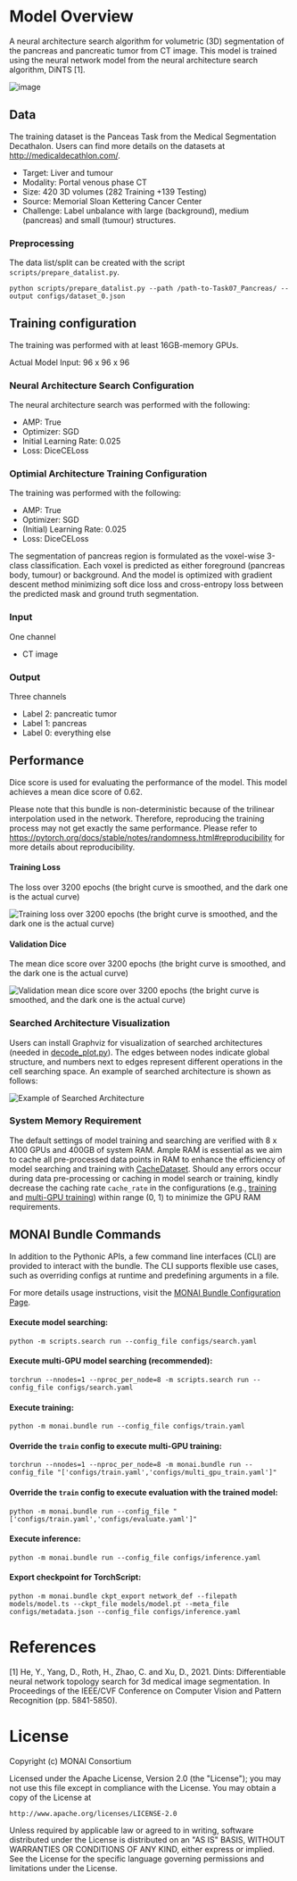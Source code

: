 # Model Overview
A neural architecture search algorithm for volumetric (3D) segmentation of the pancreas and pancreatic tumor from CT image. This model is trained using the neural network model from the neural architecture search algorithm, DiNTS [1].

![image](https://developer.download.nvidia.com/assets/Clara/Images/clara_pt_net_arch_search_segmentation_workflow_4-1.png)

## Data
The training dataset is the Panceas Task from the Medical Segmentation Decathalon. Users can find more details on the datasets at http://medicaldecathlon.com/.

- Target: Liver and tumour
- Modality: Portal venous phase CT
- Size: 420 3D volumes (282 Training +139 Testing)
- Source: Memorial Sloan Kettering Cancer Center
- Challenge: Label unbalance with large (background), medium (pancreas) and small (tumour) structures.

### Preprocessing
The data list/split can be created with the script `scripts/prepare_datalist.py`.

```
python scripts/prepare_datalist.py --path /path-to-Task07_Pancreas/ --output configs/dataset_0.json
```

## Training configuration
The training was performed with at least 16GB-memory GPUs.

Actual Model Input: 96 x 96 x 96

### Neural Architecture Search Configuration
The neural architecture search was performed with the following:

- AMP: True
- Optimizer: SGD
- Initial Learning Rate: 0.025
- Loss: DiceCELoss

### Optimial Architecture Training Configuration
The training was performed with the following:

- AMP: True
- Optimizer: SGD
- (Initial) Learning Rate: 0.025
- Loss: DiceCELoss

The segmentation of pancreas region is formulated as the voxel-wise 3-class classification. Each voxel is predicted as either foreground (pancreas body, tumour) or background. And the model is optimized with gradient descent method minimizing soft dice loss and cross-entropy loss between the predicted mask and ground truth segmentation.

### Input
One channel
- CT image

### Output
Three channels
- Label 2: pancreatic tumor
- Label 1: pancreas
- Label 0: everything else

## Performance
Dice score is used for evaluating the performance of the model. This model achieves a mean dice score of 0.62.

Please note that this bundle is non-deterministic because of the trilinear interpolation used in the network. Therefore, reproducing the training process may not get exactly the same performance.
Please refer to https://pytorch.org/docs/stable/notes/randomness.html#reproducibility for more details about reproducibility.

#### Training Loss
The loss over 3200 epochs (the bright curve is smoothed, and the dark one is the actual curve)

![Training loss over 3200 epochs (the bright curve is smoothed, and the dark one is the actual curve)](https://developer.download.nvidia.com/assets/Clara/Images/clara_pt_net_arch_search_segmentation_train_4-3.png)

#### Validation Dice
The mean dice score over 3200 epochs (the bright curve is smoothed, and the dark one is the actual curve)

![Validation mean dice score over 3200 epochs (the bright curve is smoothed, and the dark one is the actual curve)](https://developer.download.nvidia.com/assets/Clara/Images/clara_pt_net_arch_search_segmentation_validation_4-3.png)

### Searched Architecture Visualization
Users can install Graphviz for visualization of searched architectures (needed in [decode_plot.py](https://github.com/Project-MONAI/tutorials/blob/main/automl/DiNTS/decode_plot.py)). The edges between nodes indicate global structure, and numbers next to edges represent different operations in the cell searching space. An example of searched architecture is shown as follows:

![Example of Searched Architecture](https://developer.download.nvidia.com/assets/Clara/Images/clara_pt_net_arch_search_segmentation_searched_arch_example_1.png)

### System Memory Requirement
The default settings of model training and searching are verified with 8 x A100 GPUs and 400GB of system RAM. Ample RAM is essential as we aim to cache all pre-processed data points in RAM to enhance the efficiency of model searching and training with [CacheDataset](https://docs.monai.io/en/stable/data.html#cachedataset). Should any errors occur during data pre-processing or caching in model search or training, kindly decrease the caching rate `cache_rate` in the configurations (e.g., [training](configs/train.yaml) and [multi-GPU training](configs/multi_gpu_train.yaml)) within range (0, 1) to minimize the GPU RAM requirements.

## MONAI Bundle Commands
In addition to the Pythonic APIs, a few command line interfaces (CLI) are provided to interact with the bundle. The CLI supports flexible use cases, such as overriding configs at runtime and predefining arguments in a file.

For more details usage instructions, visit the [MONAI Bundle Configuration Page](https://docs.monai.io/en/latest/config_syntax.html).

#### Execute model searching:

```
python -m scripts.search run --config_file configs/search.yaml
```

#### Execute multi-GPU model searching (recommended):

```
torchrun --nnodes=1 --nproc_per_node=8 -m scripts.search run --config_file configs/search.yaml
```

#### Execute training:

```
python -m monai.bundle run --config_file configs/train.yaml
```

#### Override the `train` config to execute multi-GPU training:

```
torchrun --nnodes=1 --nproc_per_node=8 -m monai.bundle run --config_file "['configs/train.yaml','configs/multi_gpu_train.yaml']"
```

#### Override the `train` config to execute evaluation with the trained model:

```
python -m monai.bundle run --config_file "['configs/train.yaml','configs/evaluate.yaml']"
```

#### Execute inference:

```
python -m monai.bundle run --config_file configs/inference.yaml
```

#### Export checkpoint for TorchScript:

```
python -m monai.bundle ckpt_export network_def --filepath models/model.ts --ckpt_file models/model.pt --meta_file configs/metadata.json --config_file configs/inference.yaml
```

# References

[1] He, Y., Yang, D., Roth, H., Zhao, C. and Xu, D., 2021. Dints: Differentiable neural network topology search for 3d medical image segmentation. In Proceedings of the IEEE/CVF Conference on Computer Vision and Pattern Recognition (pp. 5841-5850).

# License
Copyright (c) MONAI Consortium

Licensed under the Apache License, Version 2.0 (the "License");
you may not use this file except in compliance with the License.
You may obtain a copy of the License at

    http://www.apache.org/licenses/LICENSE-2.0

Unless required by applicable law or agreed to in writing, software
distributed under the License is distributed on an "AS IS" BASIS,
WITHOUT WARRANTIES OR CONDITIONS OF ANY KIND, either express or implied.
See the License for the specific language governing permissions and
limitations under the License.
